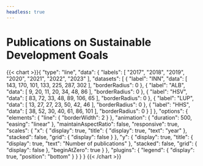 ```yaml
---
headless: true
---
```

<h1>Publications on Sustainable Development Goals</h1>
{{< chart >}}{
    "type": "line",
    "data": {
        "labels": [
            "2017",
            "2018",
            "2019",
            "2020",
            "2021",
            "2022",
            "2023"
        ],
        "datasets": [
            {
                "label": "INN",
                "data": [
                    143,
                    170,
                    101,
                    133,
                    225,
                    287,
                    302
                ],
                "borderRadius": 0
            },
            {
                "label": "ALB",
                "data": [
                    9,
                    20,
                    11,
                    20,
                    34,
                    48,
                    86
                ],
                "borderRadius": 0
            },
            {
                "label": "HSV",
                "data": [
                    83,
                    72,
                    33,
                    48,
                    89,
                    106,
                    65
                ],
                "borderRadius": 0
            },
            {
                "label": "LUP",
                "data": [
                    13,
                    27,
                    27,
                    23,
                    50,
                    42,
                    46
                ],
                "borderRadius": 0
            },
            {
                "label": "HHS",
                "data": [
                    38,
                    52,
                    30,
                    40,
                    61,
                    86,
                    101
                ],
                "borderRadius": 0
            }
        ]
    },
    "options": {
        "elements": {
            "line": {
                "borderWidth": 2
            }
        },
        "animation": {
            "duration": 500,
            "easing": "linear"
        },
        "maintainAspectRatio": false,
        "responsive": true,
        "scales": {
            "x": {
                "display": true,
                "title": {
                    "display": true,
                    "text": "year"
                },
                "stacked": false,
                "grid": {
                    "display": false
                }
            },
            "y": {
                "display": true,
                "title": {
                    "display": true,
                    "text": "Number of publications"
                },
                "stacked": false,
                "grid": {
                    "display": false
                },
                "beginAtZero": true
            }
        },
        "plugins": {
            "legend": {
                "display": true,
                "position": "bottom"
            }
        }
    }
}
{{< /chart >}}
